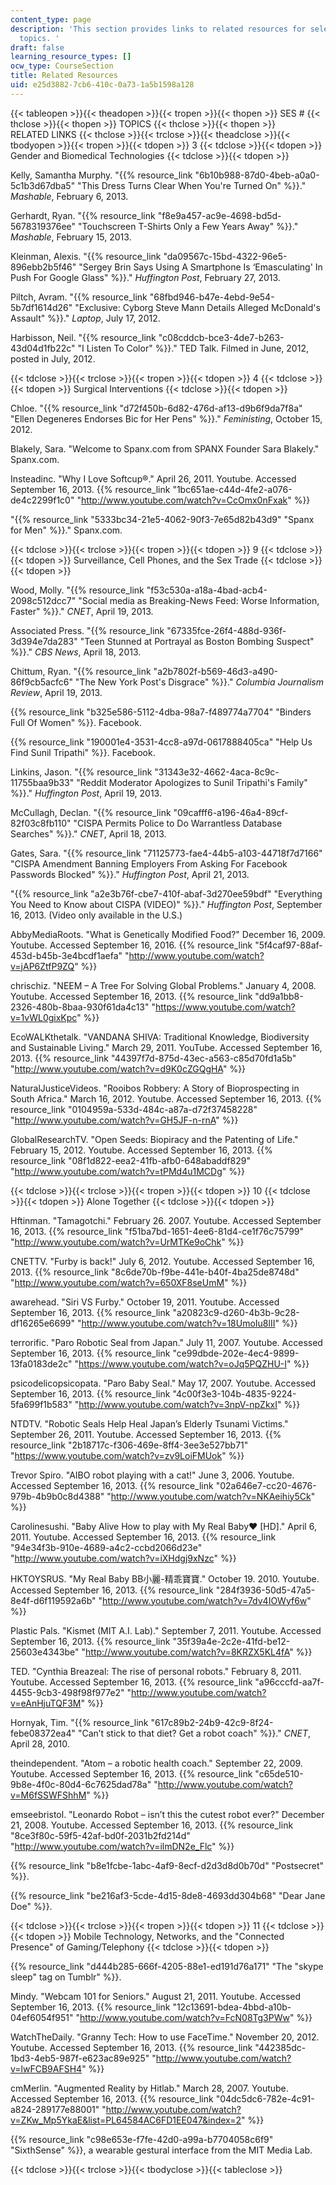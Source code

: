 ```yaml
---
content_type: page
description: 'This section provides links to related resources for selected course
  topics. '
draft: false
learning_resource_types: []
ocw_type: CourseSection
title: Related Resources
uid: e25d3882-7cb6-410c-0a73-1a5b1598a128
---
```

{{< tableopen >}}{{< theadopen >}}{{< tropen >}}{{< thopen >}}
SES #
{{< thclose >}}{{< thopen >}}
TOPICS
{{< thclose >}}{{< thopen >}}
RELATED LINKS
{{< thclose >}}{{< trclose >}}{{< theadclose >}}{{< tbodyopen >}}{{< tropen >}}{{< tdopen >}}
3
{{< tdclose >}}{{< tdopen >}}
Gender and Biomedical Technologies
{{< tdclose >}}{{< tdopen >}}

Kelly, Samantha Murphy. "{{% resource_link "6b10b988-87d0-4beb-a0a0-5c1b3d67dba5" "This Dress Turns Clear When You're Turned On" %}}." *Mashable*, February 6, 2013.

Gerhardt, Ryan. "{{% resource_link "f8e9a457-ac9e-4698-bd5d-5678319376ee" "Touchscreen T-Shirts Only a Few Years Away" %}}." *Mashable*, February 15, 2013.

Kleinman, Alexis. "{{% resource_link "da09567c-15bd-4322-96e5-896ebb2b5f46" "Sergey Brin Says Using A Smartphone Is ‘Emasculating' In Push For Google Glass" %}}." *Huffington Post*, February 27, 2013.

Piltch, Avram. "{{% resource_link "68fbd946-b47e-4ebd-9e54-5b7df1614d26" "Exclusive: Cyborg Steve Mann Details Alleged McDonald's Assault" %}}." *Laptop*, July 17, 2012.

Harbisson, Neil. "{{% resource_link "c08cddcb-bce3-4de7-b263-43d04d1fb22c" "I Listen To Color" %}}." TED Talk. Filmed in June, 2012, posted in July, 2012.

{{< tdclose >}}{{< trclose >}}{{< tropen >}}{{< tdopen >}}
4
{{< tdclose >}}{{< tdopen >}}
Surgical Interventions
{{< tdclose >}}{{< tdopen >}}

Chloe. "{{% resource_link "d72f450b-6d82-476d-af13-d9b6f9da7f8a" "Ellen Degeneres Endorses Bic for Her Pens" %}}." *Feministing*, October 15, 2012.

Blakely, Sara. "Welcome to Spanx.com from SPANX Founder Sara Blakely." Spanx.com.

Insteadinc. "Why I Love Softcup®." April 26, 2011. Youtube. Accessed September 16, 2013. {{% resource_link "1bc651ae-c44d-4fe2-a076-de4c2299f1c0" "http://www.youtube.com/watch?v=CcOmx0nFxak" %}}

"{{% resource_link "5333bc34-21e5-4062-90f3-7e65d82b43d9" "Spanx for Men" %}}." Spanx.com.

{{< tdclose >}}{{< trclose >}}{{< tropen >}}{{< tdopen >}}
9
{{< tdclose >}}{{< tdopen >}}
Surveillance, Cell Phones, and the Sex Trade
{{< tdclose >}}{{< tdopen >}}

Wood, Molly. "{{% resource_link "f53c530a-a18a-4bad-acb4-2098c512dcc7" "Social media as Breaking-News Feed: Worse Information, Faster" %}}." *CNET*, April 19, 2013.

Associated Press. "{{% resource_link "67335fce-26f4-488d-936f-3d394e7da283" "Teen Stunned at Portrayal as Boston Bombing Suspect" %}}." *CBS News*, April 18, 2013.

Chittum, Ryan. "{{% resource_link "a2b7802f-b569-46d3-a490-86f9cb5acfc6" "The New York Post's Disgrace" %}}." *Columbia Journalism Review*, April 19, 2013.

{{% resource_link "b325e586-5112-4dba-98a7-f489774a7704" "Binders Full Of Women" %}}. Facebook.

{{% resource_link "190001e4-3531-4cc8-a97d-0617888405ca" "Help Us Find Sunil Tripathi" %}}. Facebook.

Linkins, Jason. "{{% resource_link "31343e32-4662-4aca-8c9c-11755baa9b33" "Reddit Moderator Apologizes to Sunil Tripathi's Family" %}}." *Huffington Post*, April 19, 2013.

McCullagh, Declan. "{{% resource_link "09cafff6-a196-46a4-89cf-82f03c8fb110" "CISPA Permits Police to Do Warrantless Database Searches" %}}." *CNET*, April 18, 2013.

Gates, Sara. "{{% resource_link "71125773-fae4-44b5-a103-44718f7d7166" "CISPA Amendment Banning Employers From Asking For Facebook Passwords Blocked" %}}." *Huffington Post*, April 21, 2013.

"{{% resource_link "a2e3b76f-cbe7-410f-abaf-3d270ee59bdf" "Everything You Need to Know about CISPA (VIDEO)" %}}." *Huffington Post*, September 16, 2013. (Video only available in the U.S.)

AbbyMediaRoots. "What is Genetically Modified Food?" December 16, 2009. Youtube. Accessed September 16, 2016. {{% resource_link "5f4caf97-88af-453d-b45b-3e4bcdf1aefa" "http://www.youtube.com/watch?v=jAP6ZtfP9ZQ" %}}

chrischiz. "NEEM – A Tree For Solving Global Problems." January 4, 2008. Youtube. Accessed September 16, 2013. {{% resource_link "dd9a1bb8-2326-480b-8baa-930f61da4c13" "https://www.youtube.com/watch?v=1vWL0gixKpc" %}}

EcoWALKthetalk. "VANDANA SHIVA: Traditional Knowledge, Biodiversity and Sustainable Living." March 29, 2011. YouTube. Accessed September 16, 2013. {{% resource_link "44397f7d-875d-43ec-a563-c85d70fd1a5b" "http://www.youtube.com/watch?v=d9K0cZGQgHA" %}}

NaturalJusticeVideos. "Rooibos Robbery: A Story of Bioprospecting in South Africa." March 16, 2012. Youtube. Accessed September 16, 2013. {{% resource_link "0104959a-533d-484c-a87a-d72f37458228" "http://www.youtube.com/watch?v=GH5JF-n-rnA" %}}

GlobalResearchTV. "Open Seeds: Biopiracy and the Patenting of Life." February 15, 2012. Youtube. Accessed September 16, 2013. {{% resource_link "08f1d822-eea2-41fb-afb0-648abaddf829" "http://www.youtube.com/watch?v=tPMd4u1MCDg" %}}

{{< tdclose >}}{{< trclose >}}{{< tropen >}}{{< tdopen >}}
10
{{< tdclose >}}{{< tdopen >}}
Alone Together
{{< tdclose >}}{{< tdopen >}}

Hftinman. "Tamagotchi." February 26. 2007. Youtube. Accessed September 16, 2013. {{% resource_link "f51ba7bd-1651-4ee6-81d4-ce1f76c75799" "http://www.youtube.com/watch?v=UrMTKe9oChk" %}}

CNETTV. "Furby is back!" July 6, 2012. Youtube. Accessed September 16, 2013. {{% resource_link "8c6de70b-f9be-441e-b40f-4ba25de8748d" "http://www.youtube.com/watch?v=650XF8seUmM" %}}

awarehead. "Siri VS Furby." October 19, 2011. Youtube. Accessed September 16, 2013. {{% resource_link "a20823c9-d260-4b3b-9c28-df16265e6699" "http://www.youtube.com/watch?v=18UmoIu8lII" %}}

terrorific. "Paro Robotic Seal from Japan." July 11, 2007. Youtube. Accessed September 16, 2013. {{% resource_link "ce99dbde-202e-4ec4-9899-13fa0183de2c" "https://www.youtube.com/watch?v=oJq5PQZHU-I" %}}

psicodelicopsicopata. "Paro Baby Seal." May 17, 2007. Youtube. Accessed September 16, 2013. {{% resource_link "4c00f3e3-104b-4835-9224-5fa699f1b583" "http://www.youtube.com/watch?v=3npV-npZkxI" %}}

NTDTV. "Robotic Seals Help Heal Japan’s Elderly Tsunami Victims." September 26, 2011. Youtube. Accessed September 16, 2013. {{% resource_link "2b18717c-f306-469e-8ff4-3ee3e527bb71" "https://www.youtube.com/watch?v=zv9LoiFMUok" %}}

Trevor Spiro. "AIBO robot playing with a cat!" June 3, 2006. Youtube. Accessed September 16, 2013. {{% resource_link "02a646e7-cc20-4676-979b-4b9b0c8d4388" "http://www.youtube.com/watch?v=NKAeihiy5Ck" %}}

Carolinesushi. "Baby Alive How to play with My Real Baby♥ \[HD\]." April 6, 2011. Youtube. Accessed September 16, 2013. {{% resource_link "94e34f3b-910e-4689-a4c2-ccbd2066d23e" "http://www.youtube.com/watch?v=iXHdgj9xNzc" %}}

HKTOYSRUS. "My Real Baby BB小麗-精乖寶寶." October 19. 2010. Youtube. Accessed September 16, 2013. {{% resource_link "284f3936-50d5-47a5-8e4f-d6f119592a6b" "http://www.youtube.com/watch?v=7dv4IOWyf6w" %}}

Plastic Pals. "Kismet (MIT A.I. Lab)." September 7, 2011. Youtube. Accessed September 16, 2013. {{% resource_link "35f39a4e-2c2e-41fd-be12-25603e4343be" "http://www.youtube.com/watch?v=8KRZX5KL4fA" %}}

TED. "Cynthia Breazeal: The rise of personal robots." February 8, 2011. Youtube. Accessed September 16, 2013. {{% resource_link "a96cccfd-aa7f-4455-9cb3-498f98f977e2" "http://www.youtube.com/watch?v=eAnHjuTQF3M" %}}

Hornyak, Tim. "{{% resource_link "617c89b2-24b9-42c9-8f24-febe08372ea4" "Can’t stick to that diet? Get a robot coach" %}}." *CNET*, April 28, 2010.

theindependent. "Atom – a robotic health coach." September 22, 2009. Youtube. Accessed September 16, 2013. {{% resource_link "c65de510-9b8e-4f0c-80d4-6c7625dad78a" "http://www.youtube.com/watch?v=M6fSSWFShhM" %}}

emseebristol. "Leonardo Robot – isn’t this the cutest robot ever?" December 21, 2008. Youtube. Accessed September 16, 2013. {{% resource_link "8ce3f80c-59f5-42af-bd0f-2031b2fd214d" "http://www.youtube.com/watch?v=ilmDN2e_Flc" %}}

{{% resource_link "b8e1fcbe-1abc-4af9-8ecf-d2d3d8d0b70d" "Postsecret" %}}.

{{% resource_link "be216af3-5cde-4d15-8de8-4693dd304b68" "Dear Jane Doe" %}}.

{{< tdclose >}}{{< trclose >}}{{< tropen >}}{{< tdopen >}}
11
{{< tdclose >}}{{< tdopen >}}
Mobile Technology, Networks, and the "Connected Presence" of Gaming/Telephony
{{< tdclose >}}{{< tdopen >}}

{{% resource_link "d444b285-666f-4205-88e1-ed191d76a171" "The \"skype sleep\" tag on Tumblr" %}}.

Mindy. "Webcam 101 for Seniors." August 21, 2011. Youtube. Accessed September 16, 2013. {{% resource_link "12c13691-bdea-4bbd-a10b-04ef6054f951" "http://www.youtube.com/watch?v=FcN08Tg3PWw" %}}

WatchTheDaily. "Granny Tech: How to use FaceTime." November 20, 2012. Youtube. Accessed September 16, 2013. {{% resource_link "442385dc-1bd3-4eb5-987f-e623ac89e925" "http://www.youtube.com/watch?v=lwFCB9AFSH4" %}}

cmMerlin. "Augmented Reality by Hitlab." March 28, 2007. Youtube. Accessed September 16, 2013. {{% resource_link "04dc5dc6-782e-4c91-a824-289177e88001" "http://www.youtube.com/watch?v=ZKw_Mp5YkaE&list=PL64584AC6FD1EE047&index=2" %}}

{{% resource_link "c98e653e-f7fe-42d0-a99a-b7704058c6f9" "SixthSense" %}}, a wearable gestural interface from the MIT Media Lab.

{{< tdclose >}}{{< trclose >}}{{< tbodyclose >}}{{< tableclose >}}